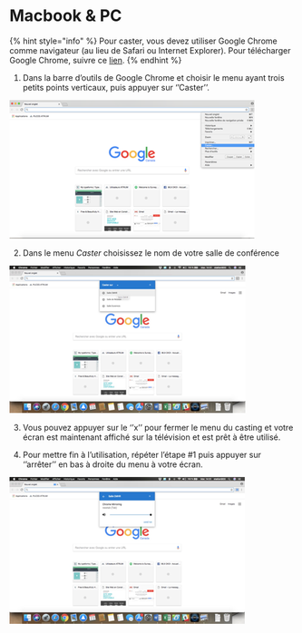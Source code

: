 # Macbook & PC

{% hint style="info" %}
Pour caster, vous devez utiliser Google Chrome comme navigateur \(au lieu de Safari ou Internet Explorer\). Pour télécharger Google Chrome, suivre ce [lien](https://www.google.fr/chrome/).
{% endhint %}

1. Dans la barre d’outils de Google Chrome et choisir le menu ayant trois petits points verticaux, puis appuyer sur ‘’Caster’’.

![Menu Google Chrome](../.gitbook/assets/image%20%282%29.png)

2. Dans le menu _Caster_ choisissez le nom de votre salle de conférence

![S&#xE9;lectionner la salle dans laquelle vous voulez Caster](../.gitbook/assets/image%20%283%29.png)

3. Vous pouvez appuyer sur le ‘’x’’ pour fermer le menu du casting et votre écran est maintenant affiché sur la télévision et est prêt à être utilisé. 

4. Pour mettre fin à l’utilisation, répéter l’étape \#1 puis appuyer sur ‘’arrêter’’ en bas à droite du menu à votre écran. 

![Mettre fin au Casting](../.gitbook/assets/image%20%281%29.png)

